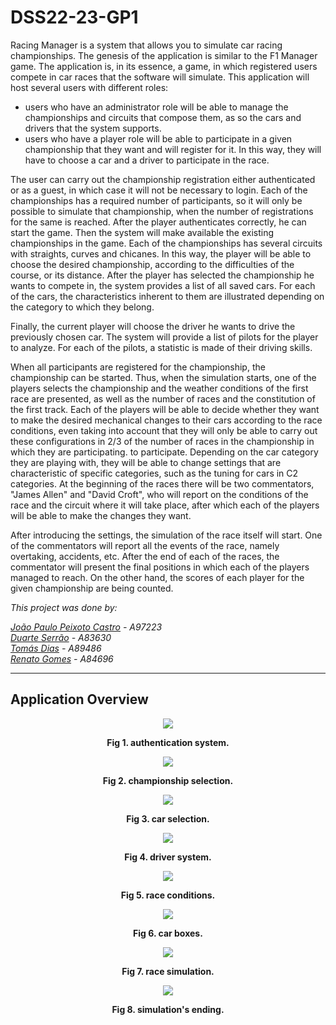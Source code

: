 # DSS22-23-GP1

Racing Manager is a system that allows you to simulate car racing championships. The genesis of the application is similar to the F1 Manager game. The application is, in its essence, a game, in which registered users compete in car races that the software will simulate.
This application will host several users with different roles:
  - users who have an administrator role will be able to manage the championships and circuits that compose them, as so the cars and drivers that the system supports.
  - users who have a player role will be able to participate in a given championship that they want and will register for it. In this way, they will have to choose a car and a driver to participate in the race.
  
The user can carry out the championship registration either authenticated or as a guest, in which case it will not be necessary to login.
Each of the championships has a required number of participants, so it will only be possible to simulate that championship, when the number of registrations for the same is reached.
After the player authenticates correctly, he can start the game. Then the system will make available the existing championships in the game. Each of the championships has several circuits with straights, curves and chicanes. In this way, the player will be able to choose the desired championship, according to the difficulties of the course, or its distance.
After the player has selected the championship he wants to compete in, the system provides a list of all saved cars. For each of the cars, the characteristics inherent to them are illustrated depending on the category to which they belong.

Finally, the current player will choose the driver he wants to drive the previously chosen car. The system will provide a list of pilots for the player to analyze. For each of the pilots, a statistic is made of their driving skills.

When all participants are registered for the championship, the championship can be started. Thus, when the simulation starts, one of the players selects the championship and the weather conditions of the first race are presented, as well as the number of races and the constitution of the first track. Each of the players will be able to decide whether they want to make the desired mechanical changes to their cars according to the race conditions, even taking into account that they will only be able to carry out these configurations in 2/3 of the number of races in the championship in which they are participating. to participate. Depending on the car category they are playing with, they will be able to change settings that are characteristic of specific categories, such as the tuning for cars in C2 categories. At the beginning of the races there will be two commentators, "James Allen" and "David Croft", who will report on the conditions of the race and the circuit where it will take place, after which each of the players will be able to make the changes they want.

After introducing the settings, the simulation of the race itself will start. One of the commentators will report all the events of the race, namely overtaking, accidents, etc. After the end of each of the races, the commentator will present the final positions in which each of the players managed to reach. On the other hand, the scores of each player for the given championship are being counted.

<i>This project was done by:

[João Paulo Peixoto Castro](https://github.com/joaocasr) - A97223 <br />
[Duarte Serrão](https://github.com/DuarteSerrao) - A83630 <br />
[Tomás Dias](https://github.com/TrueEoM) - A89486 <br />
[Renato Gomes](https://github.com/Reinas2899) - A84696 <br />
</i>
***

Application Overview
------
<p align="center">
  <img src="fase3/DSS-G1-FASE3/images/dsssim1.JPG"/>
</p>
<p align="center">
  <b>Fig 1. authentication system. </b>
</p> 

<p align="center">
  <img src="fase3/DSS-G1-FASE3/images/dsssim2.JPG"/>
</p>
<p align="center">
  <b>Fig 2. championship selection. </b>
</p> 

<p align="center">
  <img src="fase3/DSS-G1-FASE3/images/dsssim3.JPG"/>
</p>
<p align="center">
  <b>Fig 3. car selection. </b>
</p> 

<p align="center">
  <img src="fase3/DSS-G1-FASE3/images/dsssim4.JPG"/>
</p>
<p align="center">
  <b>Fig 4. driver system. </b>
</p> 

<p align="center">
  <img src="fase3/DSS-G1-FASE3/images/siu1.JPG"/>
</p>
<p align="center">
  <b>Fig 5. race conditions. </b>
</p> 

<p align="center">
  <img src="fase3/DSS-G1-FASE3/images/siu2.JPG"/>
</p>
<p align="center">
  <b>Fig 6. car boxes. </b>
</p> 

<p align="center">
  <img src="fase3/DSS-G1-FASE3/images/corrida.JPG"/>
</p>
<p align="center">
  <b>Fig 7. race simulation. </b>
</p> 

<p align="center">
  <img src="fase3/DSS-G1-FASE3/images/corridafinal.JPG"/>
</p>
<p align="center">
  <b>Fig 8. simulation's ending. </b>
</p> 
